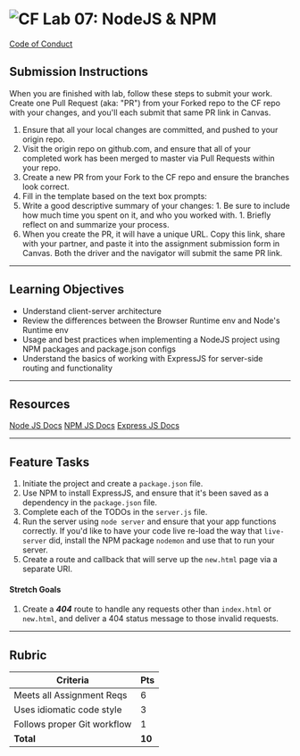 ![CF](https://i.imgur.com/7v5ASc8.png)  Lab 07: NodeJS & NPM
=======
[Code of Conduct](https://github.com/codefellows/code-of-conduct)

## Submission Instructions
When you are finished with lab, follow these steps to submit your work. Create one Pull Request (aka: "PR") from your Forked repo to the CF repo with your changes, and you'll each submit that same PR link in Canvas.

1. Ensure that all your local changes are committed, and pushed to your origin repo.
1. Visit the origin repo on github.com, and ensure that all of your completed work has been merged to master via Pull Requests within your repo.
1. Create a new PR from your Fork to the CF repo and ensure the branches look correct.
1. Fill in the template based on the text box prompts:
  1. Write a good descriptive summary of your changes:
    1. Be sure to include how much time you spent on it, and who you worked with.
    1. Briefly reflect on and summarize your process.
1. When you create the PR, it will have a unique URL. Copy this link, share with your partner, and paste it into the assignment submission form in Canvas. Both the driver and the navigator will submit the same PR link.
---

## Learning Objectives
* Understand client-server architecture
* Review the differences between the Browser Runtime env and Node's Runtime env
* Usage and best practices when implementing a NodeJS project using NPM packages and package.json configs
* Understand the basics of working with ExpressJS for server-side routing and functionality

---

## Resources  
[Node JS Docs](https://nodejs.org/en/)
[NPM JS Docs](https://docs.npmjs.com/)
[Express JS Docs](http://expressjs.com/en/4x/api.html)

---

## Feature Tasks  
1. Initiate the project and create a `package.json` file.
1. Use NPM to install ExpressJS, and ensure that it's been saved as a dependency in the `package.json` file.
1. Complete each of the TODOs in the `server.js` file.
1. Run the server using `node server` and ensure that your app functions correctly. If you'd like to have your code live re-load the way that `live-server` did, install the NPM package `nodemon` and use that to run your server.
1. Create a route and callback that will serve up the `new.html` page via a separate URI.

#### Stretch Goals
1. Create a ***404*** route to handle any requests other than `index.html` or `new.html`, and deliver a 404 status message to those invalid requests.

---

## Rubric  
Criteria | Pts
---|---
Meets all Assignment Reqs | 6
Uses idiomatic code style | 3
Follows proper Git workflow | 1
**Total** | **10**
